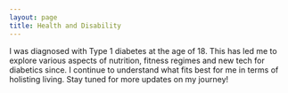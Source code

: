 ```yaml
---
layout: page
title: Health and Disability
---
```


<p>
    I was diagnosed with Type 1 diabetes at the age of 18. This has led me to explore various aspects of nutrition, fitness regimes and new tech for diabetics since. I continue to understand what fits best for me in terms of holisting living. Stay tuned for more updates on my journey!
</p>